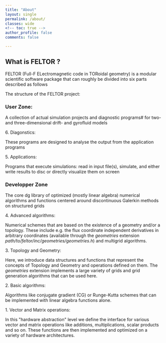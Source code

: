 ```yaml
---
title: "About"
layout: single
permalink: /about/
classes: wide
<!-- toc: true -->
author_profile: false
comments: false

---
```



## What is FELTOR ?

FELTOR (Full-F ELectromagnetic code in TORoidal geometry) is a modular
scientific software package that can roughly be divided into six parts described as follows

The structure of the FELTOR project:
<!-- {% include figure image_path="https://github.com/feltor-dev/feltor/wiki/FELTOR_table.jpg " alt="The structure of the FELTOR project" %} -->

### User Zone:
A collection of actual simulation projects and diagnostic
programs# for two- and three-dimensional drift- and gyrofluid models

<span>6.<span> Diagonstics:

These programs are designed to analyse the output from the application programs

<span>5.<span> Applications: 

Programs that execute simulations: read in input file(s), simulate, and either write results to disc or directly visualize them on screen

### Developper Zone
The core dg library of optimized (mostly linear algebra) numerical algorithms 
and functions centered around discontinuous Galerkin methods on structured grids 

<span>4.<span> Advanced algorithms:

Numerical schemes that are based on the existence of a geometry and/or a topology. These include e.g. the flux coordinate independent derivatives in arbitrary coordinates (available through the _geometries_ extension _path/to/feltor/inc/geometries/geometries.h_) and multigrid algorithms.

<span>3.<span> Topology and Geometry:

Here, we introduce data structures and functions that represent the concepts of Topology and Geometry and operations defined on them. The _geometries_ extension implements a large variety of grids and grid generation algorithms that can be used here. 

<span>2.<span> Basic algorithms:

Algorithms like conjugate gradient (CG) or Runge-Kutta schemes that can be implemented with linear algebra functions alone. 

<span>1.<span> Vector and Matrix operations:

In this "hardware abstraction" level we define the interface for various vector and matrix operations like additions, multiplications, scalar products and so on. These functions are then implemented  and optimized on a variety of hardware architectures. 


